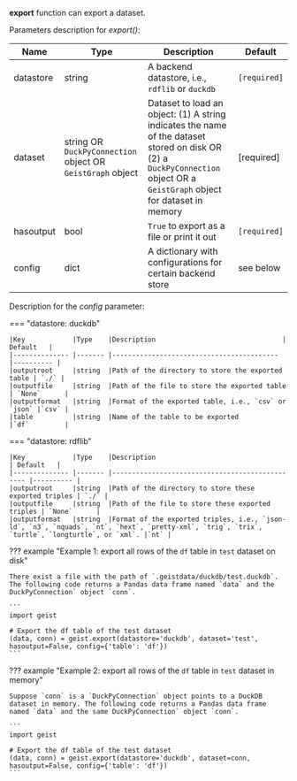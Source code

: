 **export** function can export a dataset.

Parameters description for *export()*:

|Name           |Type    |Description                                | Default   |
|-------------- |------- |------------------------------------------ |---------- |
|datastore      |string  |A backend datastore, i.e., `rdflib` or `duckdb`|`[required]` |
|dataset        |string OR `DuckPyConnection` object OR `GeistGraph` object |Dataset to load an object: (1) A string indicates the name of the dataset stored on disk OR (2) a `DuckPyConnection` object OR a `GeistGraph` object for dataset in memory |[required] |
|hasoutput      |bool    |`True` to export as a file or print it out   |`[required]` |
|config         |dict    |A dictionary with configurations for certain backend store | see below |

Description for the *config* parameter:

=== "datastore: duckdb"

    |Key            |Type    |Description                                | Default   |
    |-------------- |------- |------------------------------------------ |---------- |
    |outputroot     |string  |Path of the directory to store the exported table | `./` |
    |outputfile     |string  |Path of the file to store the exported table | `None`      |
    |outputformat   |string  |Format of the exported table, i.e., `csv` or `json` |`csv` |
    |table          |string  |Name of the table to be exported           |`df`         |

=== "datastore: rdflib"
    
    |Key            |Type    |Description                                      | Default   |
    |-------------- |------- |------------------------------------------------ |---------- |
    |outputroot     |string  |Path of the directory to store these exported triples | `./` |
    |outputfile     |string  |Path of the file to store these exported triples | `None`      |
    |outputformat   |string  |Format of the exported triples, i.e., `json-ld`, `n3`, `nquads`, `nt`, `hext`, `pretty-xml`, `trig`, `trix`, `turtle`, `longturtle`, or `xml`. |`nt` |

??? example "Example 1: export all rows of the `df` table in `test` dataset on disk"

    There exist a file with the path of `.geistdata/duckdb/test.duckdb`. The following code returns a Pandas data frame named `data` and the DuckPyConnection` object `conn`.

    ```
    import geist

    # Export the df table of the test dataset
    (data, conn) = geist.export(datastore='duckdb', dataset='test', hasoutput=False, config={'table': 'df'})
    ```

??? example "Example 2: export all rows of the `df` table in `test` dataset in memory"

    Suppose `conn` is a `DuckPyConnection` object points to a DuckDB dataset in memory. The following code returns a Pandas data frame named `data` and the same DuckPyConnection` object `conn`.

    ```
    import geist

    # Export the df table of the test dataset
    (data, conn) = geist.export(datastore='duckdb', dataset=conn, hasoutput=False, config={'table': 'df'})
    ```
